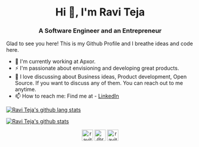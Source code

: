 <h1 align="center">Hi 👋, I'm Ravi Teja</h1>
<h3 align="center">A Software Engineer and an Entrepreneur</h3>

Glad to see you here! This is my Github Profile and I breathe ideas and code here.

- 🔭 I'm currently working at Apxor.
- ⚡ I'm passionate about envisioning and developing great products. 
- 💬 I love discussing about Business ideas, Product development, Open Source. If you want to discuss any of them. You can reach out to me anytime.
- 📫 How to reach me: Find me at - [LinkedIn](https://www.linkedin.com/in/ravitejakomma/)


[![Ravi Teja's github lang stats](https://github-readme-stats.vercel.app/api/top-langs/?username=RaviTejaKomma&layout=compact&theme=gotham&exclude_repo=Apple-Logo-Detection,HackerEarth_MachineLearning_Challenges_Solutions,Complete-Python-3-Bootcamp,Twitter-Sentiment-Analysis,Youtube-Comments-Spam-Detection,Titanic-Kaggle,SMS_Spam_Detection&hide=HTML,CSS&langs_count=5)](https://github.com/RaviTejaKomma/github-readme-stats)

[![Ravi Teja's github stats](https://github-readme-stats.vercel.app/api?username=RaviTejaKomma&show_icons=true&hide_border=true&theme=gotham)](https://github.com/RaviTejaKomma/github-readme-stats)

<p align="center">
    <a href="https://www.linkedin.com/in/ravitejakomma/" target="blank"><img align="center" src="https://cdn.jsdelivr.net/npm/simple-icons@3.0.1/icons/linkedin.svg" alt="ravitejakomma" height="30" width="30" /></a>
    <a href="https://medium.com/@ravitejakomma" target="blank"><img align="center" src="https://cdn.jsdelivr.net/npm/simple-icons@3.0.1/icons/medium.svg" alt="@ravitejakomma" height="30" width="30" /></a>  
    <a href="https://www.instagram.com/raviteja_komma/" target="blank"><img align="center" src="http://cdn.jsdelivr.net/npm/simple-icons@3.0.1/icons/instagram.svg" alt="raviteja_komma" height="30" width="30" /></a>
</p>
